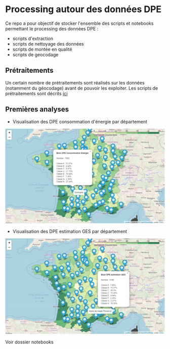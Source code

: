 # Processing autour des données DPE

Ce repo a pour objectif de stocker l'ensemble des scripts et notebooks permettant le processing des données DPE :
- scripts d'extraction
- scripts de nettoyage des données
- scripts de montée en qualité
- scripts de geocodage


## Prétraitements

Un certain nombre de prétraitements sont réalisés sur les données (notamment du géocodage) avant de pouvoir les exploiter. Les scripts de prétraitements sont décrits [ici](data-processing/README.md)

## Premières analyses

- Visualisation des DPE consommation d'énergie par département 

![Conso Energie](screenshots/dpe_conso_energie_moyenne_france_departement.png)

- Visualisation des DPE estimation GES par département 

![Estimation GES](screenshots/dpe_estimation_GES_france_departement.png)

Voir dossier notebooks

